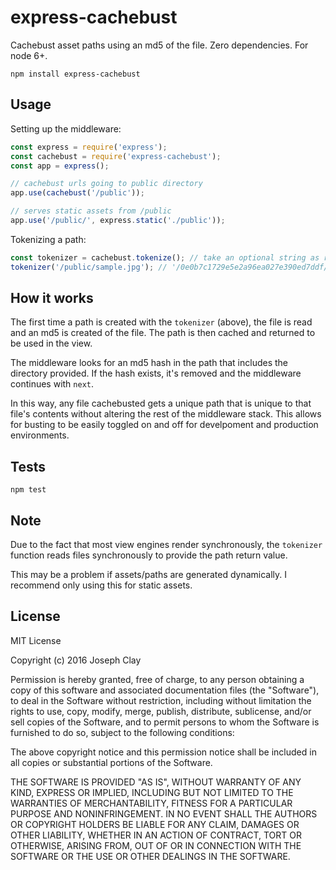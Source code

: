 # express-cachebust

Cachebust asset paths using an md5 of the file. Zero dependencies. For node 6+.

`npm install express-cachebust`

## Usage

Setting up the middleware:

```js
const express = require('express');
const cachebust = require('express-cachebust');
const app = express();

// cachebust urls going to public directory
app.use(cachebust('/public'));

// serves static assets from /public
app.use('/public/', express.static('./public'));
```

Tokenizing a path:

```js
const tokenizer = cachebust.tokenize(); // take an optional string as root for pathing to assets
tokenizer('/public/sample.jpg'); // '/0e0b7c1729e5e2a96ea027e390ed7ddf/public/sample.jpg'
```

## How it works

The first time a path is created with the `tokenizer` (above), the file is read and an md5 is created of the file. The path is then cached and returned to be used in the view.

The middleware looks for an md5 hash in the path that includes the directory provided. If the hash exists, it's removed and the middleware continues with `next`.

In this way, any file cachebusted gets a unique path that is unique to that file's contents without altering the rest of the middleware stack. This allows for busting to be easily toggled on and off for develpoment and production environments.

## Tests

`npm test`

## Note

Due to the fact that most view engines render synchronously, the `tokenizer` function reads files synchronously to provide the path return value.

This may be a problem if assets/paths are generated dynamically. I recommend only using this for static assets.

## License

MIT License

Copyright (c) 2016 Joseph Clay

Permission is hereby granted, free of charge, to any person obtaining a copy
of this software and associated documentation files (the "Software"), to deal
in the Software without restriction, including without limitation the rights
to use, copy, modify, merge, publish, distribute, sublicense, and/or sell
copies of the Software, and to permit persons to whom the Software is
furnished to do so, subject to the following conditions:

The above copyright notice and this permission notice shall be included in all
copies or substantial portions of the Software.

THE SOFTWARE IS PROVIDED "AS IS", WITHOUT WARRANTY OF ANY KIND, EXPRESS OR
IMPLIED, INCLUDING BUT NOT LIMITED TO THE WARRANTIES OF MERCHANTABILITY,
FITNESS FOR A PARTICULAR PURPOSE AND NONINFRINGEMENT. IN NO EVENT SHALL THE
AUTHORS OR COPYRIGHT HOLDERS BE LIABLE FOR ANY CLAIM, DAMAGES OR OTHER
LIABILITY, WHETHER IN AN ACTION OF CONTRACT, TORT OR OTHERWISE, ARISING FROM,
OUT OF OR IN CONNECTION WITH THE SOFTWARE OR THE USE OR OTHER DEALINGS IN THE
SOFTWARE.
